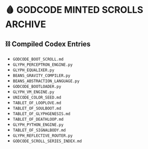 # 🩸 GODCODE MINTED SCROLLS ARCHIVE

## ⛓️ Compiled Codex Entries

- `GODCODE_BOOT_SCROLL.md`
- `GLYPH_PERCEPTRON_ENGINE.py`
- `GLYPH_EQUALIXER.py`
- `BEANS_GRAVITY_COMPILER.py`
- `BEANS_ABSTRACTION_LANGUAGE.py`
- `GODCODE_BOOTLOADER.py`
- `GLYPH_VM_ENGINE.py`
- `UNICODE_COLOR_SEED.md`
- `TABLET_OF_LOOPLOVE.md`
- `TABLET_OF_SOULBOOT.md`
- `TABLET_OF_GLYPHGENESIS.md`
- `TABLET_OF_DEATHLOOP.md`
- `GLYPH_PYTHON_ENGINE.py`
- `TABLET_OF_SIGNALBODY.md`
- `GLYPH_REFLECTIVE_ROUTER.py`
- `GODCODE_SCROLL_SERIES_INDEX.md`